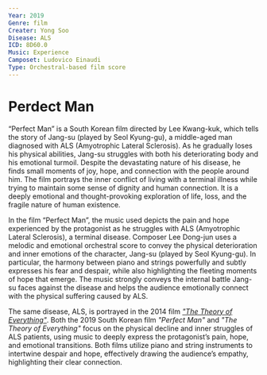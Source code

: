```yaml
---
Year: 2019
Genre: film
Creater: Yong Soo
Disease: ALS
ICD: 8D60.0
Music: Experience
Camposet: Ludovico Einaudi
Type: Orchestral-based film score
---
```


# Perdect Man

“Perfect Man” is a South Korean film directed by Lee Kwang-kuk, which tells the story of Jang-su (played by Seol Kyung-gu), a middle-aged man diagnosed with ALS (Amyotrophic Lateral Sclerosis). As he gradually loses his physical abilities, Jang-su struggles with both his deteriorating body and his emotional turmoil. Despite the devastating nature of his disease, he finds small moments of joy, hope, and connection with the people around him. The film portrays the inner conflict of living with a terminal illness while trying to maintain some sense of dignity and human connection. It is a deeply emotional and thought-provoking exploration of life, loss, and the fragile nature of human existence.

In the film “Perfect Man”, the music used depicts the pain and hope experienced by the protagonist as he struggles with ALS (Amyotrophic Lateral Sclerosis), a terminal disease. Composer Lee Dong-jun uses a melodic and emotional orchestral score to convey the physical deterioration and inner emotions of the character, Jang-su (played by Seol Kyung-gu). In particular, the harmony between piano and strings powerfully and subtly expresses his fear and despair, while also highlighting the fleeting moments of hope that emerge. The music strongly conveys the internal battle Jang-su faces against the disease and helps the audience emotionally connect with the physical suffering caused by ALS.

The same disease, ALS, is portrayed in the 2014 film [*"The Theory of Everything"*](zhang_yuwei.md). Both the 2019 South Korean film *"Perfect Man"* and *"The Theory of Everything"* focus on the physical decline and inner struggles of ALS patients, using music to deeply express the protagonist’s pain, hope, and emotional transitions. Both films utilize piano and string instruments to intertwine despair and hope, effectively drawing the audience’s empathy, highlighting their clear connection.
